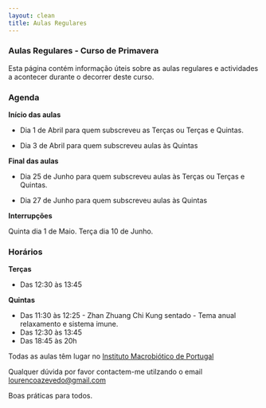 ```yaml
---
layout: clean
title: Aulas Regulares
---
```

### Aulas Regulares - Curso de Primavera

Esta página contém informação úteis sobre as aulas regulares e actividades a acontecer durante o decorrer deste curso. 

### Agenda

**Início das aulas**

- Dia 1 de Abril para quem subscreveu as Terças ou Terças e Quintas.

- Dia 3 de Abril para quem subscreveu aulas às Quintas

**Final das aulas** 

- Dia 25 de Junho para quem subscreveu aulas às Terças ou Terças e Quintas.

- Dia 27 de Junho para quem subscreveu aulas às Quintas

**Interrupções** 

Quinta dia 1 de Maio.
Terça dia 10 de Junho. 

### Horários 

**Terças**

- Das 12:30 às 13:45

**Quintas**

- Das 11:30 às 12:25 - Zhan Zhuang Chi Kung sentado - Tema anual relaxamento e sistema imune. 
- Das 12:30 às 13:45 
- Das 18:45 às 20h 

Todas as aulas têm lugar no <a href="http://e-macrobiotica.com" target="_blank">Instituto Macrobiótico de Portugal</a>
 
Qualquer dúvida por favor contactem-me utilzando o email <lourencoazevedo@gmail.com> 

Boas práticas para todos.
